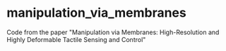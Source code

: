 # manipulation_via_membranes
Code from the paper "Manipulation via Membranes: High-Resolution and Highly Deformable Tactile Sensing and Control"
